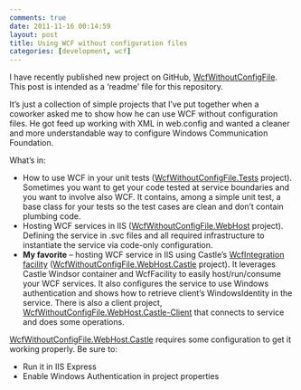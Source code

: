 ```yaml
---
comments: true
date: 2011-11-16 00:14:59
layout: post
title: Using WCF without configuration files
categories: [development, wcf]
---
```


I have recently published new project on GitHub, [WcfWithoutConfigFile](http://github.com/vcaraulean/WcfWithoutConfigFile). This post is intended as a ‘readme’ file for this repository.

It’s just a collection of simple projects that I’ve put together when a coworker asked me to show how he can use WCF without configuration files. He got feed up working with XML in web.config and wanted a cleaner and more understandable way to configure Windows Communication Foundation.

What’s in:

  * How to use WCF in your unit tests ([WcfWithoutConfigFile.Tests](http://github.com/vcaraulean/WcfWithoutConfigFile/tree/master/WcfWithoutConfigFile.Tests) project). Sometimes you want to get your code tested at service boundaries and you want to involve also WCF. It contains, among a simple unit test, a base class for your tests so the test cases are clean and don’t contain plumbing code.  
  * Hosting WCF services in IIS ([WcfWithoutConfigFile.WebHost](http://github.com/vcaraulean/WcfWithoutConfigFile/tree/master/WcfWithoutConfigFile.WebHost) project). Defining the service in .svc files and all required infrastructure to instantiate the service via code-only configuration.  
  * **My favorite** – hosting WCF service in IIS using Castle’s [WcfIntegration facility](http://www.castleproject.org/container/facilities/trunk/wcf/index.html) ([WcfWithoutConfigFile.WebHost.Castle](https://github.com/vcaraulean/WcfWithoutConfigFile/tree/master/WcfWithoutConfigFile.WebHost.Castle) project). It leverages Castle Windsor container and WcfFacility to easily host/run/consume your WCF services. It also configures the service to use Windows authentication and shows how to retrieve client’s WindowsIdentity in the service. There is also a client project, [WcfWithoutConfigFile.WebHost.Castle-Client](https://github.com/vcaraulean/WcfWithoutConfigFile/tree/master/WcfWithoutConfigFile.WebHost.Castle-Client) that connects to service and does some operations.

[WcfWithoutConfigFile.WebHost.Castle](https://github.com/vcaraulean/WcfWithoutConfigFile/tree/master/WcfWithoutConfigFile.WebHost.Castle) requires some configuration to get it working properly. Be sure to:

  * Run it in IIS Express  
  * Enable Windows Authentication in project properties
